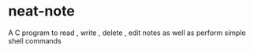 # neat-note
A C program to read , write , delete , edit notes as well as perform simple shell commands
